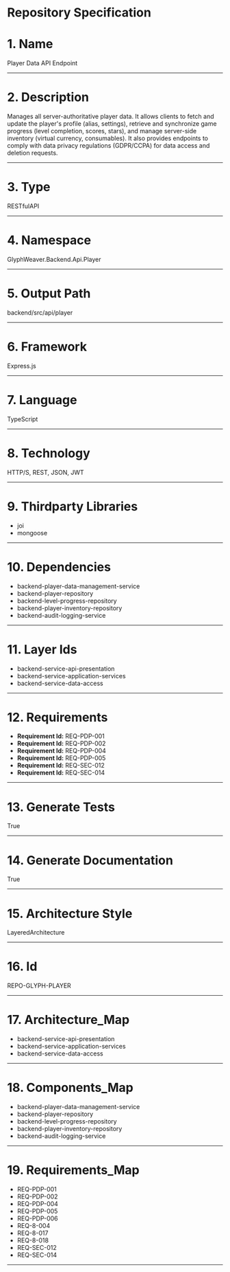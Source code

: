 # Repository Specification

# 1. Name
Player Data API Endpoint


---

# 2. Description
Manages all server-authoritative player data. It allows clients to fetch and update the player's profile (alias, settings), retrieve and synchronize game progress (level completion, scores, stars), and manage server-side inventory (virtual currency, consumables). It also provides endpoints to comply with data privacy regulations (GDPR/CCPA) for data access and deletion requests.


---

# 3. Type
RESTfulAPI


---

# 4. Namespace
GlyphWeaver.Backend.Api.Player


---

# 5. Output Path
backend/src/api/player


---

# 6. Framework
Express.js


---

# 7. Language
TypeScript


---

# 8. Technology
HTTP/S, REST, JSON, JWT


---

# 9. Thirdparty Libraries

- joi
- mongoose


---

# 10. Dependencies

- backend-player-data-management-service
- backend-player-repository
- backend-level-progress-repository
- backend-player-inventory-repository
- backend-audit-logging-service


---

# 11. Layer Ids

- backend-service-api-presentation
- backend-service-application-services
- backend-service-data-access


---

# 12. Requirements

- **Requirement Id:** REQ-PDP-001  
- **Requirement Id:** REQ-PDP-002  
- **Requirement Id:** REQ-PDP-004  
- **Requirement Id:** REQ-PDP-005  
- **Requirement Id:** REQ-SEC-012  
- **Requirement Id:** REQ-SEC-014  


---

# 13. Generate Tests
True


---

# 14. Generate Documentation
True


---

# 15. Architecture Style
LayeredArchitecture


---

# 16. Id
REPO-GLYPH-PLAYER


---

# 17. Architecture_Map

- backend-service-api-presentation
- backend-service-application-services
- backend-service-data-access


---

# 18. Components_Map

- backend-player-data-management-service
- backend-player-repository
- backend-level-progress-repository
- backend-player-inventory-repository
- backend-audit-logging-service


---

# 19. Requirements_Map

- REQ-PDP-001
- REQ-PDP-002
- REQ-PDP-004
- REQ-PDP-005
- REQ-PDP-006
- REQ-8-004
- REQ-8-017
- REQ-8-018
- REQ-SEC-012
- REQ-SEC-014


---

